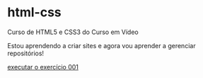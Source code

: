 # html-css
 Curso de HTML5 e CSS3 do Curso em Vídeo


Estou aprendendo a criar sites e agora vou aprender a gerenciar repositórios!

<a href="https://bbluexskyy.github.io/html-css/exercícios/ex001/">executar o exercício 001</a>